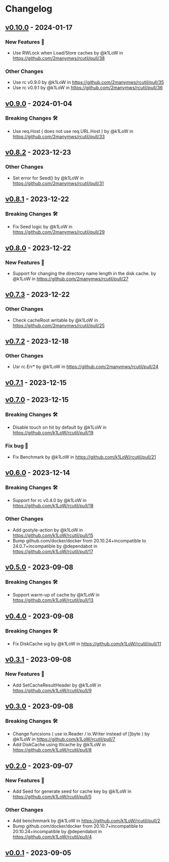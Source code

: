 # Changelog

## [v0.10.0](https://github.com/2manymws/rcutil/compare/v0.9.0...v0.10.0) - 2024-01-17
### New Features 🎉
- Use RWLock when Load/Store caches by @k1LoW in https://github.com/2manymws/rcutil/pull/38
### Other Changes
- Use rc v0.9.0 by @k1LoW in https://github.com/2manymws/rcutil/pull/35
- Use rc v0.9.1 by @k1LoW in https://github.com/2manymws/rcutil/pull/36

## [v0.9.0](https://github.com/2manymws/rcutil/compare/v0.8.2...v0.9.0) - 2024-01-04
### Breaking Changes 🛠
- Use req.Host ( does not use req.URL.Host ) by @k1LoW in https://github.com/2manymws/rcutil/pull/33

## [v0.8.2](https://github.com/2manymws/rcutil/compare/v0.8.1...v0.8.2) - 2023-12-23
### Other Changes
- Set error for Seed() by @k1LoW in https://github.com/2manymws/rcutil/pull/31

## [v0.8.1](https://github.com/2manymws/rcutil/compare/v0.8.0...v0.8.1) - 2023-12-22
### Breaking Changes 🛠
- Fix Seed logic by @k1LoW in https://github.com/2manymws/rcutil/pull/29

## [v0.8.0](https://github.com/2manymws/rcutil/compare/v0.7.3...v0.8.0) - 2023-12-22
### New Features 🎉
- Support for changing the directory name length in the disk cache. by @k1LoW in https://github.com/2manymws/rcutil/pull/27

## [v0.7.3](https://github.com/2manymws/rcutil/compare/v0.7.2...v0.7.3) - 2023-12-22
### Other Changes
- Check cacheRoot writable by @k1LoW in https://github.com/2manymws/rcutil/pull/25

## [v0.7.2](https://github.com/2manymws/rcutil/compare/v0.7.1...v0.7.2) - 2023-12-18
### Other Changes
- Usr rc.Err* by @k1LoW in https://github.com/2manymws/rcutil/pull/24

## [v0.7.1](https://github.com/2manymws/rcutil/compare/v0.7.0...v0.7.1) - 2023-12-15

## [v0.7.0](https://github.com/k1LoW/rcutil/compare/v0.6.0...v0.7.0) - 2023-12-15
### Breaking Changes 🛠
- Disable touch on hit by default by @k1LoW in https://github.com/k1LoW/rcutil/pull/19
### Fix bug 🐛
- Fix Benchmark by @k1LoW in https://github.com/k1LoW/rcutil/pull/21

## [v0.6.0](https://github.com/k1LoW/rcutil/compare/v0.5.0...v0.6.0) - 2023-12-14
### Breaking Changes 🛠
- Support for rc v0.4.0 by @k1LoW in https://github.com/k1LoW/rcutil/pull/18
### Other Changes
- Add gostyle-action by @k1LoW in https://github.com/k1LoW/rcutil/pull/15
- Bump github.com/docker/docker from 20.10.24+incompatible to 24.0.7+incompatible by @dependabot in https://github.com/k1LoW/rcutil/pull/17

## [v0.5.0](https://github.com/k1LoW/rcutil/compare/v0.4.0...v0.5.0) - 2023-09-08
### Breaking Changes 🛠
- Support warm-up of cache by @k1LoW in https://github.com/k1LoW/rcutil/pull/13

## [v0.4.0](https://github.com/k1LoW/rcutil/compare/v0.3.1...v0.4.0) - 2023-09-08
### Breaking Changes 🛠
- Fix DiskCache sig by @k1LoW in https://github.com/k1LoW/rcutil/pull/11

## [v0.3.1](https://github.com/k1LoW/rcutil/compare/v0.3.0...v0.3.1) - 2023-09-08
### New Features 🎉
- Add SetCacheResultHeader by @k1LoW in https://github.com/k1LoW/rcutil/pull/9

## [v0.3.0](https://github.com/k1LoW/rcutil/compare/v0.2.0...v0.3.0) - 2023-09-08
### Breaking Changes 🛠
- Change funcsions ( use io.Reader / io.Writer instead of []byte ) by @k1LoW in https://github.com/k1LoW/rcutil/pull/7
- Add DiskCache using ttlcache by @k1LoW in https://github.com/k1LoW/rcutil/pull/8

## [v0.2.0](https://github.com/k1LoW/rcutil/compare/v0.1.0...v0.2.0) - 2023-09-07
### New Features 🎉
- Add Seed for generate seed for cache key by @k1LoW in https://github.com/k1LoW/rcutil/pull/5
### Other Changes
- Add benchmmark by @k1LoW in https://github.com/k1LoW/rcutil/pull/2
- Bump github.com/docker/docker from 20.10.7+incompatible to 20.10.24+incompatible by @dependabot in https://github.com/k1LoW/rcutil/pull/4

## [v0.0.1](https://github.com/k1LoW/rcutil/commits/v0.0.1) - 2023-09-05
